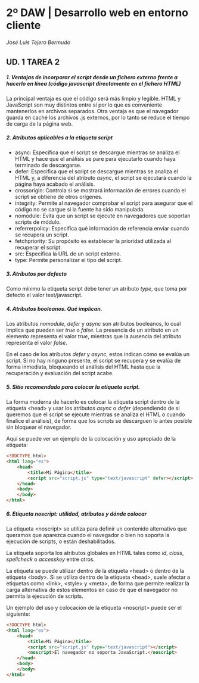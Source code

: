 # 2º DAW | Desarrollo web en entorno cliente
###### José Luis Tejero Bermudo
## UD. 1 TAREA 2 

##### 1. Ventajas de incorporar el script desde un fichero externo frente a hacerlo en línea (código javascript directamente en el fichero HTML)
La principal ventaja es que el código será más limpio y legible. HTML y JavaScript son muy distintos entre sí por lo que es conveniente mantenerlos en archivos separados. Otra ventaja es que el navegador guarda en caché los archivos .js externos, por lo tanto se reduce el tiempo de carga de la página web.

##### 2. Atributos aplicables a la etiqueta script
- async: Especifica que el script se descargue mientras se analiza el HTML y hace que el análisis se pare para ejecutarlo cuando haya terminado de descargarse.
- defer: Especifica que el script se descargue mientras se analiza el HTML y, a diferencia del atributo *async*, el script se ejecutará cuando la página haya acabado el análisis.
- crossorigin: Controla si se mostrará información de errores cuando el script se obtiene de otros orígenes.
- integrity: Permite al navegador comprobar el script para asegurar que el código no se cargue si la fuente ha sido manipulada. 
- nomodule: Evita que un script se ejecute en navegadores que soportan scripts de módulo.
- referrerpolicy: Especifica qué información de referencia enviar cuando se recupera un script.
- fetchpriority: Su propósito es establecer la prioridad utilizada al recuperar el script.
- src: Especifica la URL de un script externo.
- type: Permite personalizar el tipo del script.

##### 3. Atributos por defecto
Como mínimo la etiqueta script debe tener un atributo *type*, que toma por defecto el valor text/javascript.

##### 4. Atributos booleanos. Qué implican.
Los atributos *nomodule*, *defer* y *async* son atributos booleanos, lo cual implica que pueden ser *true* o *false*. La presencia de un atributo en un elemento representa el valor *true*, mientras que la ausencia del atributo representa el valor *false*.

En el caso de los atributos *defer* y *async*, estos indican cómo se evalúa un script. Si no hay ninguno presente, el script se recupera y se evalúa de forma inmediata, bloqueando el análisis del HTML hasta que la recuperación y evaluación del script acabe.

##### 5. Sitio recomendado para colocar la etiqueta script.
La forma moderna de hacerlo es colocar la etiqueta script dentro de la etiqueta \<head> y usar los atributos *async* o *defer* (dependiendo de si queremos que el script se ejecute mientras se analiza el HTML o cuando finalice el análisis), de forma que los scripts se descarguen lo antes posible sin bloquear el navegador.

Aquí se puede ver un ejemplo de la colocación y uso apropiado de la etiqueta:
```html
<!DOCTYPE html>
<html lang="es">
    <head>
        <title>Mi Página</title>
        <script src="script.js" type="text/javascript" defer></script>
    </head>
    <body>
    </body>
</html>
```

##### 6. Etiqueta noscript: utilidad, atributos y dónde colocar
La etiqueta \<noscript> se utiliza para definir un contenido alternativo que queramos que aparezca cuando el navegador o bien no soporta la ejecución de scripts, o están deshabilitados.

La etiqueta soporta los atributos globales en HTML tales como *id*, *class*, *spellcheck* o *accesskey* entre otros.

La etiqueta se puede utilizar dentro de la etiqueta \<head> o dentro de la etiqueta \<body>. Si se utiliza dentro de la etiqueta \<head>, suele afectar a etiquetas como \<link>, \<style> y \<meta>, de forma que permite realizar la carga alternativa de estos elementos en caso de que el navegador no permita la ejecución de scripts.

Un ejemplo del uso y colocación de la etiqueta \<noscript> puede ser el siguiente:
```html
<!DOCTYPE html>
<html lang="es">
    <head>
        <title>Mi Página</title>
        <script src="script.js" type="text/javascript"></script>
        <noscript>El navegador no soporta JavaScript.</noscript>
    </head>
    <body>
    </body>
</html>
```